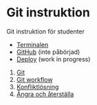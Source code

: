 # Git instruktion
Git instruktion för studenter

+ [Terminalen](terminalen.md)
+ [GitHub](github.md) (inte påbörjad)
+ [Deploy](deploy.md) (work in progress)

1. [Git](git.md)
1. [Git workflow](git-workflow.md)
1. [Konfliktlösning](git-merge.md)
1. [Ångra och återställa](git-undo.md)
